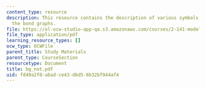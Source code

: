 ```yaml
---
content_type: resource
description: This resource contains the description of various symbols related to
  the bond graphs.
file: https://ol-ocw-studio-app-qa.s3.amazonaws.com/courses/2-141-modeling-and-simulation-of-dynamic-systems-fall-2006/fd49a2f0abadce43d6d56b32bf944af4_bg_not.pdf
file_type: application/pdf
learning_resource_types: []
ocw_type: OCWFile
parent_title: Study Materials
parent_type: CourseSection
resourcetype: Document
title: bg_not.pdf
uid: fd49a2f0-abad-ce43-d6d5-6b32bf944af4
---
```

